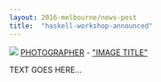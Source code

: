 ```yaml
---
layout: 2016-melbourne/news-post
title:  "haskell-workshop-announced"
---
```


<p class="attribution">
	<img src="images/" class="image fit" />
	<a href="">PHOTOGRAPHER</a> -
	<a href="">"IMAGE TITLE"</a>
</p>

TEXT GOES HERE...
